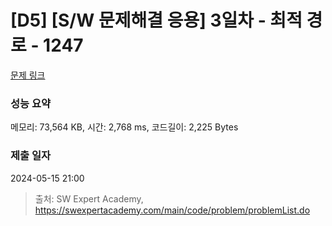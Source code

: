 # [D5] [S/W 문제해결 응용] 3일차 - 최적 경로 - 1247 

[문제 링크](https://swexpertacademy.com/main/code/problem/problemDetail.do?contestProbId=AV15OZ4qAPICFAYD) 

### 성능 요약

메모리: 73,564 KB, 시간: 2,768 ms, 코드길이: 2,225 Bytes

### 제출 일자

2024-05-15 21:00



> 출처: SW Expert Academy, https://swexpertacademy.com/main/code/problem/problemList.do